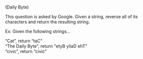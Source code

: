 (Daily Byte)

This question is asked by Google. Given a string, reverse all of its characters and return the resulting string.

Ex: Given the following strings...

“Cat”, return “taC”  
“The Daily Byte”, return "etyB yliaD ehT”  
“civic”, return “civic”
